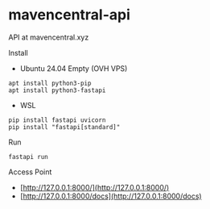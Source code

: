 # mavencentral-api

API at mavencentral.xyz

Install

- Ubuntu 24.04 Empty (OVH VPS)
```
apt install python3-pip
apt install python3-fastapi
```

- WSL
```
pip install fastapi uvicorn
pip install "fastapi[standard]"
```

Run

```
fastapi run
```

Access Point

- [http://127.0.0.1:8000/](http://127.0.0.1:8000/)
- [http://127.0.0.1:8000/docs](http://127.0.0.1:8000/docs)
